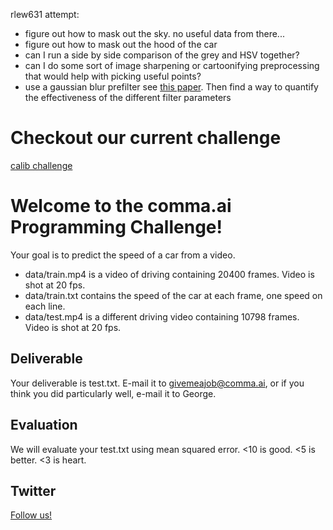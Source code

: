 rlew631 attempt:
- figure out how to mask out the sky. no useful data from there...
- figure out how to mask out the hood of the car
- can I run a side by side comparison of the grey and HSV together?
- can I do some sort of image sharpening or cartoonifying preprocessing that would help with picking useful points?
- use a gaussian blur prefilter see [this paper](https://www.ncbi.nlm.nih.gov/pmc/articles/PMC3478865/). Then find a way to quantify the effectiveness of the different filter parameters


Checkout our current challenge
======
[calib challenge](https://github.com/commaai/calib_challenge)


Welcome to the comma.ai Programming Challenge!
======

Your goal is to predict the speed of a car from a video.

- data/train.mp4 is a video of driving containing 20400 frames. Video is shot at 20 fps.
- data/train.txt contains the speed of the car at each frame, one speed on each line.
- data/test.mp4 is a different driving video containing 10798 frames. Video is shot at 20 fps.

Deliverable
-----

Your deliverable is test.txt. E-mail it to givemeajob@comma.ai, or if you think you did particularly well, e-mail it to George.

Evaluation
-----

We will evaluate your test.txt using mean squared error. <10 is good. <5 is better. <3 is heart.

Twitter
------

<a href="https://twitter.com/comma_ai">Follow us!</a>

